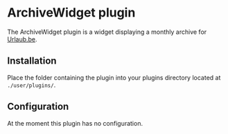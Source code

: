 # ArchiveWidget plugin
The ArchiveWidget plugin is a widget displaying a monthly archive for [Urlaub.be](https://github.com/urlaube/urlaube).

## Installation
Place the folder containing the plugin into your plugins directory located at `./user/plugins/`.

## Configuration
At the moment this plugin has no configuration.

